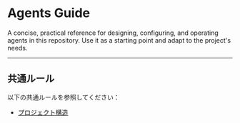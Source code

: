 # Agents Guide

A concise, practical reference for designing, configuring, and operating agents in this repository. Use it as a starting point and adapt to the project's needs.

---

## 共通ルール

以下の共通ルールを参照してください：

- [プロジェクト構造](.cursor/rules/project-structure.mdc)
